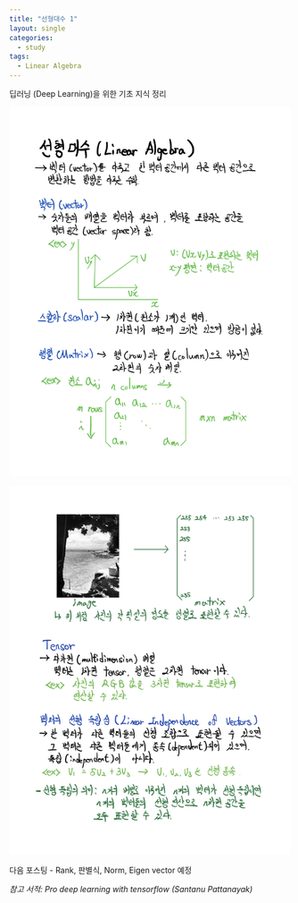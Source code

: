```yaml
---
title: "선형대수 1"
layout: single
categories:
  - study
tags:
  - Linear Algebra
---
```




딥러닝 (Deep Learning)을 위한 기초 지식 정리

![Page1](../images/2022-09-28-second/Page1.png)

![Page2](../images/2022-09-28-second/Page2.png)

다음 포스팅 - Rank, 판별식, Norm, Eigen vector 예정



*참고 서적:* *Pro deep learning with tensorflow (Santanu Pattanayak)*
